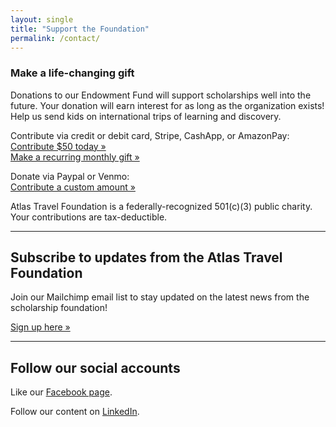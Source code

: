 ```yaml
---
layout: single
title: "Support the Foundation"
permalink: /contact/
---
```

### Make a life-changing gift

Donations to our Endowment Fund will support scholarships well into the future. 
Your donation will earn interest for as long as the organization exists!
Help us send kids on international trips of learning and discovery. 

Contribute via credit or debit card, Stripe, CashApp, or AmazonPay: <br />
<a href="https://donate.stripe.com/aFa4gz5lTa4peTyeDA2Fa00">Contribute $50 today &raquo;</a> <br />
<a href="https://buy.stripe.com/4gM4gzbKha4p26M8fc2Fa01">Make a recurring monthly gift &raquo;</a>

Donate via Paypal or Venmo: <br />
<a href="https://www.paypal.com/ncp/payment/VZVYWPRG9N4AN">Contribute a custom amount &raquo;</a>

Atlas Travel Foundation is a federally-recognized 501(c)(3) public charity. Your contributions are tax-deductible.

---

## Subscribe to updates from the Atlas Travel Foundation

Join our Mailchimp email list to stay updated on the latest news from the scholarship foundation!

<a href="https://mailchi.mp/8e010a4ececd/subscribe">Sign up here &raquo;</a>


---

## Follow our social accounts

Like our <a href="https://www.facebook.com/people/Atlas-Travel-Foundation/61577091345851/#">Facebook page</a>. 

Follow our content on <a href="https://www.linkedin.com/company/atlas-travel-foundation/">LinkedIn</a>.
